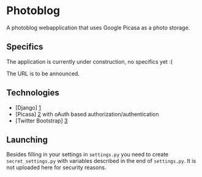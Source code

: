 Photoblog
=========

A photoblog webapplication that uses Google Picasa as a photo storage.

Specifics
---------

The application is currently under construction, no specifics yet :(

The URL is to be announced.

Technologies
------------

*  [Django] [1]
*  [Picasa] [2] with oAuth based authorization/authentication
*  [Twitter Bootstrap] [3]

Launching
---------

Besides filling in your settings in `settings.py` you need to create `secret_settings.py` with variables described in
the end of `settings.py`. It is not uploaded here for security reasons.

  [1]: http://djangoproject.com/              "Django web framework"
  [2]: http://picasaweb.google.com/           "Google Picasa"
  [3]: http://twitter.github.com/bootstrap/   "Twitter Bootstrap UI framework"
